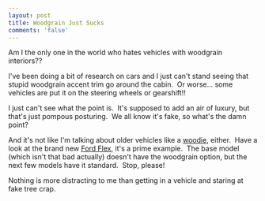```yaml
---
layout: post
title: Woodgrain Just Sucks
comments: 'false'
---
```

<p>Am I the only one in the world who hates vehicles with woodgrain interiors??</p>
<p>I've been doing a bit of research on cars and I just can't stand seeing that stupid woodgrain accent trim go around the cabin.  Or worse... some vehicles are put it on the steering wheels or gearshift!!</p>
<p>I just can't see what the point is.  It's supposed to add an air of luxury, but that's just pompous posturing.  We all know it's fake, so what's the damn point?</p>
<p>And it's not like I'm talking about older vehicles like a <a href="http://en.wikipedia.org/wiki/Woodie">woodie</a>, either.  Have a look at the brand new <a href="http://www.fordvehicles.com/crossovers/flex/">Ford Flex</a>, it's a prime example.  The base model (which isn't that bad actually) doesn't have the woodgrain option, but the next few models have it standard.  Stop, please!</p>
<p>Nothing is more distracting to me than getting in a vehicle and staring at fake tree crap.</p>
